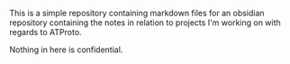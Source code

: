This is a simple repository containing markdown files for an obsidian repository containing the notes in relation to projects I'm working on with regards to ATProto.

Nothing in here is confidential.
